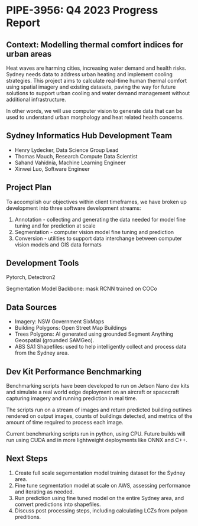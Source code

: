 # PIPE-3956: Q4 2023 Progress Report

## Context: Modelling thermal comfort indices for urban areas

Heat waves are harming cities, increasing water demand and health risks. 
Sydney needs data to address urban heating and implement cooling strategies. 
This project aims to calculate real-time human thermal comfort using spatial imagery and existing datasets, paving the way for future solutions to support urban cooling and water demand management without additional infrastructure.

In other words, we will use computer vision to generate data that can be used to understand urban morphology and heat related health concerns.

## Sydney Informatics Hub Development Team

- Henry Lydecker, Data Science Group Lead
- Thomas Mauch, Research Compute Data Scientist
- Sahand Vahidnia, Machine Learning Engineer
- Xinwei Luo, Software Engineer

## Project Plan

To accomplish our objectives within client timeframes, we have broken up development into three software development streams:

1. Annotation - collecting and generating the data needed for model fine tuning and for prediction at scale
2. Segmentation - computer vision model fine tuning and prediction
3. Conversion - utilities to support data interchange between computer vision models and GIS data formats

## Development Tools

Pytorch, Detectron2

Segmentation Model Backbone: mask RCNN trained on COCo

## Data Sources

- Imagery: NSW Government SixMaps
- Building Polygons: Open Street Map Buildings
- Trees Polygons: AI generated using grounded Segment Anything Geospatial (grounded SAMGeo).
- ABS SA1 Shapefiles: used to help intelligently collect and process data from the Sydney area.

## Dev Kit Performance Benchmarking

Benchmarking scripts have been developed to run on Jetson Nano dev kits and simulate a real world edge deployment on an aircraft or spacecraft capturing imagery and running prediction in real time.

The scripts run on a stream of images and return predicted building outlines rendered on output images, counts of buildings detected, and metrics of the amount of time required to process each image.

Current benchmarking scripts run in python, using CPU. Future builds will run using CUDA and in more lightweight deployments like ONNX and C++.

## Next Steps

1. Create full scale segementation model training dataset for the Sydney area.
2. Fine tune segmentation model at scale on AWS, assessing performance and iterating as needed.
3. Run prediction using fine tuned model on the entire Sydney area, and convert predictions into shapefiles.
4. Discuss post processing steps, including calculating LCZs from polyon preditions.
